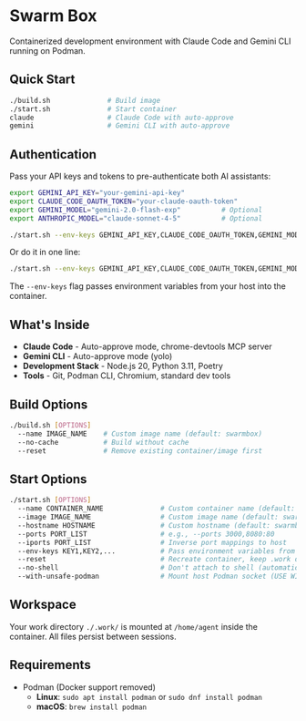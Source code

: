 # Swarm Box

Containerized development environment with Claude Code and Gemini CLI running on Podman.

## Quick Start

```bash
./build.sh              # Build image
./start.sh              # Start container
claude                  # Claude Code with auto-approve
gemini                  # Gemini CLI with auto-approve
```

## Authentication

Pass your API keys and tokens to pre-authenticate both AI assistants:

```bash
export GEMINI_API_KEY="your-gemini-api-key"
export CLAUDE_CODE_OAUTH_TOKEN="your-claude-oauth-token"
export GEMINI_MODEL="gemini-2.0-flash-exp"          # Optional
export ANTHROPIC_MODEL="claude-sonnet-4-5"          # Optional

./start.sh --env-keys GEMINI_API_KEY,CLAUDE_CODE_OAUTH_TOKEN,GEMINI_MODEL,ANTHROPIC_MODEL
```

Or do it in one line:

```bash
./start.sh --env-keys GEMINI_API_KEY,CLAUDE_CODE_OAUTH_TOKEN,GEMINI_MODEL,ANTHROPIC_MODEL
```

The `--env-keys` flag passes environment variables from your host into the container.

## What's Inside

- **Claude Code** - Auto-approve mode, chrome-devtools MCP server
- **Gemini CLI** - Auto-approve mode (yolo)
- **Development Stack** - Node.js 20, Python 3.11, Poetry
- **Tools** - Git, Podman CLI, Chromium, standard dev tools

## Build Options

```bash
./build.sh [OPTIONS]
  --name IMAGE_NAME    # Custom image name (default: swarmbox)
  --no-cache           # Build without cache
  --reset              # Remove existing container/image first
```

## Start Options

```bash
./start.sh [OPTIONS]
  --name CONTAINER_NAME              # Custom container name (default: swarmbox)
  --image IMAGE_NAME                 # Custom image name (default: swarmbox)
  --hostname HOSTNAME                # Custom hostname (default: swarmbox)
  --ports PORT_LIST                  # e.g., --ports 3000,8080:80
  --iports PORT_LIST                 # Inverse port mappings to host
  --env-keys KEY1,KEY2,...           # Pass environment variables from host
  --reset                            # Recreate container, keep .work data
  --no-shell                         # Don't attach to shell (automation)
  --with-unsafe-podman               # Mount host Podman socket (USE WITH CAUTION)
```

## Workspace

Your work directory `./.work/` is mounted at `/home/agent` inside the container. All files persist between sessions.

## Requirements

- Podman (Docker support removed)
  - **Linux**: `sudo apt install podman` or `sudo dnf install podman`
  - **macOS**: `brew install podman`
